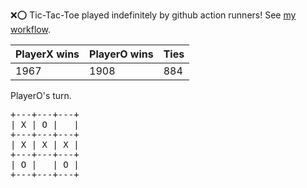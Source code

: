 :x::o: Tic-Tac-Toe played indefinitely by github action runners! See [my workflow](.github/workflows/play.yaml).

|PlayerX wins|PlayerO wins|Ties|
|-|-|-|
|1967|1908|884|

PlayerO's turn.

<pre>
+---+---+---+
| X | O |   |
+---+---+---+
| X | X | X |
+---+---+---+
| O |   | O |
+---+---+---+
</pre>